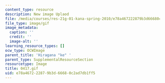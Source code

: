 ```yaml
---
content_type: resource
description: New image Uplaod
file: /media/courses/res-21g-01-kana-spring-2010/e78a467222879b3d66680c2ad7db1ff5_0417.gif
file_type: image/gif
image_metadata:
  caption: ''
  credit: ''
  image-alt: ''
learning_resource_types: []
ocw_type: OCWImage
parent_title: 'Hiragana "ke" '
parent_type: SupplementalResourceSection
resourcetype: Image
title: 0417.gif
uid: e78a4672-2287-9b3d-6668-0c2ad7db1ff5
---
```

